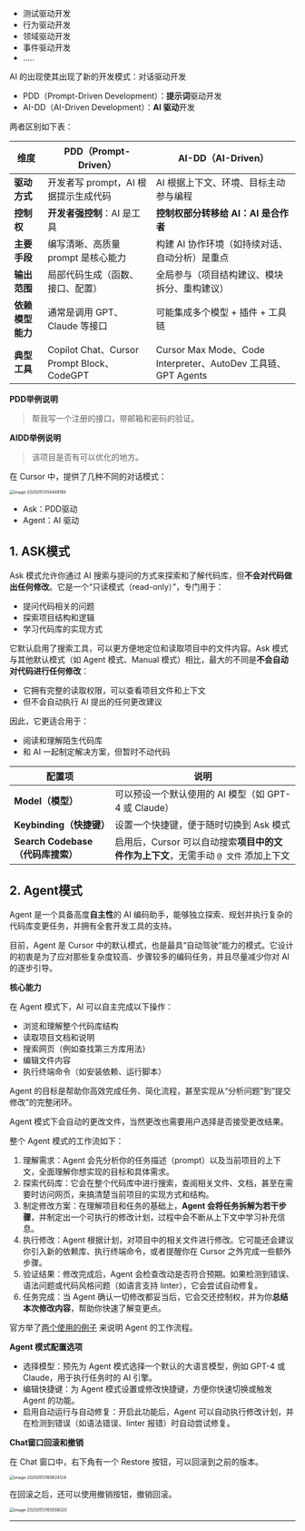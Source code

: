 - 测试驱动开发
- 行为驱动开发
- 领域驱动开发
- 事件驱动开发
- .....

AI 的出现使其出现了新的开发模式：对话驱动开发

- PDD（Prompt-Driven Development）：**提示词**驱动开发
- AI-DD（AI-Driven Development）：**AI 驱动**开发

两者区别如下表：

| 维度             | PDD（Prompt-Driven）                       | AI-DD（AI-Driven）                                           |
| ---------------- | ------------------------------------------ | ------------------------------------------------------------ |
| **驱动方式**     | 开发者写 prompt，AI 根据提示生成代码       | AI 根据上下文、环境、目标主动参与编程                        |
| **控制权**       | **开发者强控制**：AI 是工具                | **控制权部分转移给 AI：AI 是合作者**                         |
| **主要手段**     | 编写清晰、高质量 prompt 是核心能力         | 构建 AI 协作环境（如持续对话、自动分析）是重点               |
| **输出范围**     | 局部代码生成（函数、接口、配置）           | 全局参与（项目结构建议、模块拆分、重构建议）                 |
| **依赖模型能力** | 通常是调用 GPT、Claude 等接口              | 可能集成多个模型 + 插件 + 工具链                             |
| **典型工具**     | Copilot Chat、Cursor Prompt Block、CodeGPT | Cursor Max Mode、Code Interpreter、AutoDev 工具链、GPT Agents |

**PDD举例说明**

>帮我写一个注册的接口，带邮箱和密码的验证。


**AIDD举例说明**

>该项目是否有可以优化的地方。


在 Cursor 中，提供了几种不同的对话模式：

<img src="https://xiejie-typora.oss-cn-chengdu.aliyuncs.com/2025-05-13-034448.png" alt="image-20250513114448189" style="zoom:50%;" />

- Ask：PDD驱动
- Agent：AI 驱动

## 1. ASK模式

Ask 模式允许你通过 AI 搜索与提问的方式来探索和了解代码库，但**不会对代码做出任何修改**。它是一个“只读模式（read-only）”，专门用于：

- 提问代码相关的问题
- 探索项目结构和逻辑
- 学习代码库的实现方式

它默认启用了搜索工具，可以更方便地定位和读取项目中的文件内容。Ask 模式与其他默认模式（如 Agent 模式、Manual 模式）相比，最大的不同是**不会自动对代码进行任何修改**：

- 它拥有完整的读取权限，可以查看项目文件和上下文
- 但不会自动执行 AI 提出的任何更改建议

因此，它更适合用于：

- 阅读和理解陌生代码库
- 和 AI 一起制定解决方案，但暂时不动代码



| 配置项                            | 说明                                                         |
| --------------------------------- | ------------------------------------------------------------ |
| **Model（模型）**                 | 可以预设一个默认使用的 AI 模型（如 GPT-4 或 Claude）         |
| **Keybinding（快捷键）**          | 设置一个快捷键，便于随时切换到 Ask 模式                      |
| **Search Codebase（代码库搜索）** | 启用后，Cursor 可以自动搜索**项目中的文件作为上下文**，无需手动 `@ 文件` 添加上下文 |



## 2. Agent模式

Agent 是一个具备高度**自主性**的 AI 编码助手，能够独立探索、规划并执行复杂的代码库变更任务，并拥有全套开发工具的支持。

目前，Agent 是 Cursor 中的默认模式，也是最具“自动驾驶”能力的模式。它设计的初衷是为了应对那些复杂度较高、步骤较多的编码任务，并且尽量减少你对 AI 的逐步引导。



**核心能力**

在 Agent 模式下，AI 可以自主完成以下操作：

- 浏览和理解整个代码库结构
- 读取项目文档和说明
- 搜索网页（例如查找第三方库用法）
- 编辑文件内容
- 执行终端命令（如安装依赖、运行脚本）

Agent 的目标是帮助你高效完成任务、简化流程，甚至实现从“分析问题”到“提交修改”的完整闭环。

Agent 模式下会自动的更改文件，当然更改也需要用户选择是否接受更改结果。

整个 Agent 模式的工作流如下：

1. 理解需求：Agent 会先分析你的任务描述（prompt）以及当前项目的上下文，全面理解你想实现的目标和具体需求。
2. 探索代码库：它会在整个代码库中进行搜索，查阅相关文件、文档，甚至在需要时访问网页，来搞清楚当前项目的实现方式和结构。
3. 制定修改方案：在理解项目和任务的基础上，**Agent 会将任务拆解为若干步骤**，并制定出一个可执行的修改计划，过程中会不断从上下文中学习补充信息。
4. 执行修改：Agent 根据计划，对项目中的相关文件进行修改。它可能还会建议你引入新的依赖库、执行终端命令，或者提醒你在 Cursor 之外完成一些额外步骤。
5. 验证结果：修改完成后，Agent 会检查改动是否符合预期。如果检测到错误、语法问题或代码风格问题（如语言支持 linter），它会尝试自动修复。
6. 任务完成：当 Agent 确认一切修改都妥当后，它会交还控制权，并为你**总结本次修改内容**，帮助你快速了解变更点。



官方举了[两个使用的例子](https://docs.cursor.com/chat/agent#example-use-cases) 来说明 Agent 的工作流程。



**Agent 模式配置选项**

- 选择模型：预先为 Agent 模式选择一个默认的大语言模型，例如 GPT-4 或 Claude，用于执行任务时的 AI 引擎。
- 编辑快捷键：为 Agent 模式设置或修改快捷键，方便你快速切换或触发 Agent 的功能。
- 启用自动运行与自动修复：开启此功能后，Agent 可以自动执行修改计划，并在检测到错误（如语法错误、linter 报错）时自动尝试修复。



**Chat窗口回滚和撤销**

在 Chat 窗口中，右下角有一个 Restore 按钮，可以回滚到之前的版本。

<img src="https://xiejie-typora.oss-cn-chengdu.aliyuncs.com/2025-05-13-085624.png" alt="image-20250513165624124" style="zoom:50%;" />

在回滚之后，还可以使用撤销按钮，撤销回滚。

<img src="https://xiejie-typora.oss-cn-chengdu.aliyuncs.com/2025-05-13-085558.png" alt="image-20250513165558020" style="zoom:50%;" />

---